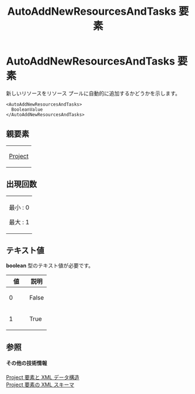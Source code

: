 ﻿---
title: AutoAddNewResourcesAndTasks 要素
TOCTitle: AutoAddNewResourcesAndTasks 要素
ms:assetid: f7b73dcf-03bf-4d25-8c69-4759c1266c80
ms:mtpsurl: https://msdn.microsoft.com/ja-jp/library/Bb968742(v=office.12)
ms:contentKeyID: 16750827
ms.date: 06/30/2008
mtps_version: v=office.12
ms.translationtype: HT
---

# AutoAddNewResourcesAndTasks 要素

新しいリソースをリソース プールに自動的に追加するかどうかを示します。

    <AutoAddNewResourcesAndTasks>
      BooleanValue
    </AutoAddNewResourcesAndTasks>

## 親要素

<table>
<colgroup>
<col style="width: 100%" />
</colgroup>
<tbody>
<tr class="odd">
<td><p><a href="project-element.md">Project</a></p></td>
</tr>
</tbody>
</table>


## 出現回数


<table>
<colgroup>
<col style="width: 100%" />
</colgroup>
<tbody>
<tr class="odd">
<td><p>最小 : 0</p>
<p>最大 : 1</p></td>
</tr>
</tbody>
</table>


## テキスト値

**boolean** 型のテキスト値が必要です。

<table>
<colgroup>
<col style="width: 50%" />
<col style="width: 50%" />
</colgroup>
<thead>
<tr class="header">
<th>値</th>
<th>説明</th>
</tr>
</thead>
<tbody>
<tr class="odd">
<td><p>0</p></td>
<td><p>False</p></td>
</tr>
<tr class="even">
<td><p>1</p></td>
<td><p>True</p></td>
</tr>
</tbody>
</table>


## 参照

#### その他の技術情報

[Project 要素と XML データ構造](project-elements-and-xml-structure.md)  
[Project 要素の XML スキーマ](xml-schema-for-the-project-element.md)

